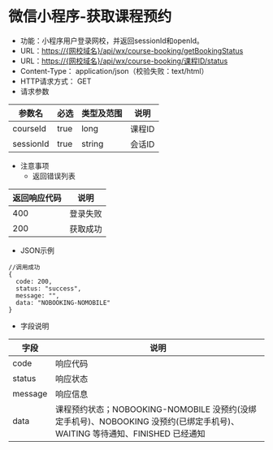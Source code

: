 # 微信小程序-获取课程预约

* 功能：小程序用户登录网校，并返回sessionId和openId。
* URL：[https://{网校域名}/api/wx/course-booking/getBookingStatus](https://{网校域名}/api/wx/course-booking/getBookingStatus)
* URL：[https://{网校域名}/api/wx/course-booking/课程ID/status](https://{网校域名}/api/wx/course-booking/课程ID/status)
* Content-Type： application/json（校验失败：text/html）
* HTTP请求方式： GET
* 请求参数

| 参数名 | 必选 | 类型及范围 | 说明 |
| --- | --- | --- | --- |
| courseId | true | long | 课程ID |
| sessionId | true | string | 会话ID |

* 注意事项
  * 返回错误列表

| 返回响应代码 | 说明 |
| --- | --- |
| 400 | 登录失败 |
| 200 | 获取成功 |

* JSON示例

```
//调用成功
{
  code: 200,
  status: "success",
  message: "",
  data: "NOBOOKING-NOMOBILE"
}
```

* 字段说明

| 字段 | 说明 |
| --- | --- |
| code | 响应代码 |
| status | 响应状态 |
| message | 响应信息 |
| data | 课程预约状态；NOBOOKING-NOMOBILE 没预约(没绑定手机号)、NOBOOKING 没预约(已绑定手机号)、WAITING 等待通知、FINISHED 已经通知 |

